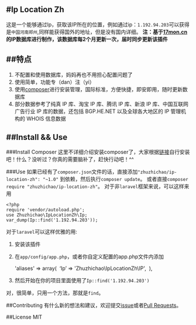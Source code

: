#Ip Location Zh
----
这是一个能够通过Ip，获取该IP所在的位置，例如通过ip：`1.192.94.203`可以获得是`中国河南郑州`,同样能获得国外的地址，但是没有国内详细。
**注：基于[17mon.cn]([http://tool.17mon.cn/ipdb.html])的IP数据库进行制作，该数据库每2个月更新一次，届时同步更新该插件**

##特点
----
1. 不配置和使用数据库，妈妈再也不用担心配置问题了
2. 使用简单，功能专（dan）注（yi）
3. 使用[composer]([https://getcomposer.org/])进行安装管理，国际标准，方便快捷，即安即用，随时更新数据库
4. 部分数据参考了纯真 IP 库、淘宝 IP 库、腾讯 IP 库、新浪 IP 库、中国互联网广告行业 IP 库的数据，还包括 BGP.HE.NET 以及全球各大地区的 IP 管理机构的 WHOIS 信息数据

##Install && Use
----
###Install Composer
这里不详细介绍安装composer了，大家根据[链接]([https://getcomposer.org/])自行安装吧！什么？没听过？你真的需要脑补了，赶快行动吧！^^

###Use
如果已经有了`composer.json`文件的话，直接添加`"zhuzhichao/ip-location-zh": "~1.0"` 到依赖，然后执行`composer update`。
或者直接`composer require "zhuzhichao/ip-location-zh"`。
对于非`laravel`框架来说，可以这样来用

	<?php 
	require 'vendor/autoload.php';  
	use Zhuzhichao\IpLocationZh\Ip;  
	var_dump(Ip::find('1.192.94.203'));
对于`laravel`可以这样优雅的用:
1. 安装该插件
2. 在`app/config/app.php`，或者你自定义配置的app.php文件内添加

	'aliases' => array( 	‘Ip’
	 		  => 'Zhuzhichao\IpLocationZh\IP', 
	),
3. 然后开始在你的项目里面使用了`Ip::find('1.192.94.203')`

对，很简单，只用一个方法，那就是`find`。

##Contributing
有什么新的想法和建议，欢迎提交[issue]([https://github.com/zhuzhichao/ip-location-zh/issues])或者[Pull Requests]([https://github.com/zhuzhichao/ip-location-zh/pulls])。

##License
MIT

